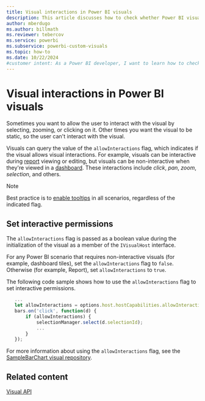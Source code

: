 ```yaml
---
title: Visual interactions in Power BI visuals
description: This article discusses how to check whether Power BI visuals allows users to interact with a visual.
author: mberdugo
ms.author: billmath
ms.reviewer: tebercov 
ms.service: powerbi
ms.subservice: powerbi-custom-visuals
ms.topic: how-to
ms.date: 10/22/2024
#customer intent: As a Power BI developer, I want to learn how to check whether Power BI visuals should allow visual interactions so that I can create effective interactive visuals.
---
```


# Visual interactions in Power BI visuals

Sometimes you want to allow the user to interact with the visual by selecting, zooming, or clicking on it. Other times you want the visual to be static, so the user can't interact with the visual.

Visuals can query the value of the `allowInteractions` flag, which indicates if the visual allows visual interactions. For example, visuals can be interactive during [report](../../create-reports/desktop-report-view.md) viewing or editing, but visuals can be non-interactive when they're viewed in a [dashboard](../../create-reports/service-dashboards.md). These interactions include *click*, *pan*, *zoom*, *selection*, and others.

> [!NOTE]
> Best practice is to [enable tooltips](add-tooltips.md#manage-tooltips) in all scenarios, regardless of the indicated flag.

## Set interactive permissions

The `allowInteractions` flag is passed as a boolean value during the initialization of the visual as a member of the `IVisualHost` interface.

For any Power BI scenario that requires non-interactive visuals (for example, dashboard tiles), set the `allowInteractions` flag to `false`. Otherwise (for example, Report), set `allowInteractions` to `true`.

The following code sample shows how to use the `allowInteractions` flag to set interactive permissions.

```typescript
   ...
   let allowInteractions = options.host.hostCapabilities.allowInteractions;
   bars.on('click', function(d) {
       if (allowInteractions) {
           selectionManager.select(d.selectionId);
           ...
       }
   });
```

For more information about using the `allowInteractions` flag, see the [SampleBarChart visual repository](https://github.com/Microsoft/PowerBI-visuals-sampleBarChart/commit/59a47935d8f5272ce145fe804193599ddb7e2001).

## Related content

[Visual API](visual-api.md)
